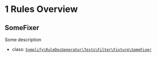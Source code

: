 # 1 Rules Overview

## SomeFixer

Some description

- class: [`Symplify\RuleDocGenerator\Tests\Filter\Fixture\SomeFixer`](Fixture/SomeFixer.php)

<br>
